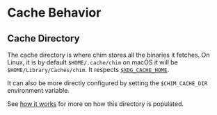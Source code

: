 # Cache Behavior

## Cache Directory

The cache directory is where chim stores all the binaries it fetches. On Linux, it is by default
`$HOME/.cache/chim` on macOS it will be `$HOME/Library/Caches/chim`. It respects
[`$XDG_CACHE_HOME`](https://specifications.freedesktop.org/basedir-spec/basedir-spec-latest.html).

It can also be more directly configured by setting the `$CHIM_CACHE_DIR` environment variable.

See [how it works](/docs/how-it-works) for more on how this directory is populated.
